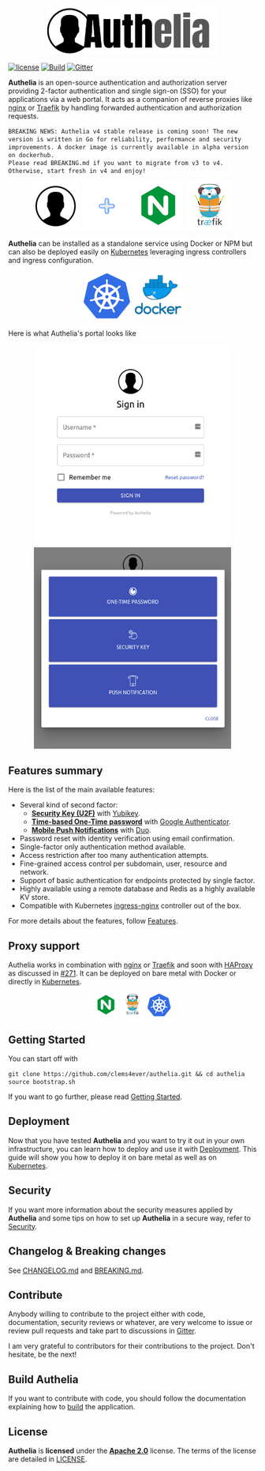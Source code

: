 <p align="center">
  <img src="./docs/images/authelia-title.png" width="350" title="Authelia">
</p>

  [![license](https://img.shields.io/badge/license-Apache%202.0-green.svg)][Apache 2.0]
  [![Build](https://travis-ci.org/clems4ever/authelia.svg?branch=master)](https://travis-ci.org/clems4ever/authelia)
  [![Gitter](https://img.shields.io/gitter/room/badges/shields.svg)](https://gitter.im/authelia/general?utm_source=share-link&utm_medium=link&utm_campaign=share-link)

**Authelia** is an open-source authentication and authorization server
providing 2-factor authentication and single sign-on (SSO) for your
applications via a web portal.
It acts as a companion of reverse proxies like [nginx] or [Traefik] by handling forwarded authentication and authorization requests.

    BREAKING NEWS: Authelia v4 stable release is coming soon! The new version is written in Go for reliability, performance and security improvements. A docker image is currently available in alpha version on dockerhub.
    Please read BREAKING.md if you want to migrate from v3 to v4. Otherwise, start fresh in v4 and enjoy!


<p align="center">
  <img src="./docs/images/logos/authelia.logo.png" height="100"/>
  <img src="./docs/images/plus.png" height="100"/>
  <img src="./docs/images/logos/nginx.logo.png" height="100"/>
  <img src="./docs/images/logos/traefik.logo.png" height="100"/>  
</p>

**Authelia** can be installed as a standalone service using Docker or NPM
but can also be deployed easily on [Kubernetes] leveraging ingress controllers and ingress configuration.

<p align="center">
  <img src="./docs/images/logos/kubernetes.logo.png" height="100"/>
  <img src="./docs/images/logos/docker.logo.png" width="100">
</p>

Here is what Authelia's portal looks like

<p align="center">
  <img src="./docs/images/1FA.png" width="400" />
  <img src="./docs/images/2FA-METHODS.png" width="400" />
</p>

## Features summary

Here is the list of the main available features:

* Several kind of second factor:
  * **[Security Key (U2F)](./docs/2factor/security-key.md)** with [Yubikey].
  * **[Time-based One-Time password](./docs/2factor/time-based-one-time-password.md)** with [Google Authenticator].
  * **[Mobile Push Notifications](./docs/2factor/duo-push-notifications.md)** with [Duo](https://duo.com/).
* Password reset with identity verification using email confirmation.
* Single-factor only authentication method available.
* Access restriction after too many authentication attempts.
* Fine-grained access control per subdomain, user, resource and network.
* Support of basic authentication for endpoints protected by single factor.
* Highly available using a remote database and Redis as a highly available KV store.
* Compatible with Kubernetes [ingress-nginx](https://github.com/kubernetes/ingress-nginx) controller out of the box.

For more details about the features, follow [Features](./docs/features.md).

## Proxy support

Authelia works in combination with [nginx] or [Traefik] and soon with [HAProxy] as discussed in
[#271](https://github.com/clems4ever/authelia/issues/271). It can be deployed on bare metal with
Docker or directly in [Kubernetes].

<p align="center">
  <img src="./docs/images/logos/nginx.logo.png" height="50"/>
  <img src="./docs/images/logos/traefik.logo.png" height="50"/> 
  <img src="./docs/images/logos/kubernetes.logo.png" height="50"/> 
</p>

## Getting Started

You can start off with

    git clone https://github.com/clems4ever/authelia.git && cd authelia
    source bootstrap.sh

If you want to go further, please read [Getting Started](./docs/getting-started.md).

## Deployment

Now that you have tested **Authelia** and you want to try it out in your own infrastructure,
you can learn how to deploy and use it with [Deployment](./docs/deployment-production.md).
This guide will show you how to deploy it on bare metal as well as on
[Kubernetes](https://kubernetes.io/).

## Security

If you want more information about the security measures applied by
**Authelia** and some tips on how to set up **Authelia** in a secure way,
refer to [Security](./docs/security.md).

## Changelog & Breaking changes

See [CHANGELOG.md](./CHANGELOG.md) and [BREAKING.md](./BREAKING.md).

## Contribute

Anybody willing to contribute to the project either with code, 
documentation, security reviews or whatever, are very welcome to issue
or review pull requests and take part to discussions in
[Gitter](https://gitter.im/authelia/general?utm_source=share-link&utm_medium=link&utm_campaign=share-link).

I am very grateful to contributors for their contributions to the project. Don't hesitate, be the next!

## Build Authelia

If you want to contribute with code, you should follow the documentation explaining how to [build](./docs/build-and-dev.md) the application.

## License

**Authelia** is **licensed** under the **[Apache 2.0]** license. The terms of the license are detailed
in [LICENSE](./LICENSE).


[Apache 2.0]: https://www.apache.org/licenses/LICENSE-2.0
[TOTP]: https://en.wikipedia.org/wiki/Time-based_One-time_Password_Algorithm
[Security Key]: https://www.yubico.com/about/background/fido/
[Yubikey]: https://www.yubico.com/products/yubikey-hardware/yubikey4/
[auth_request]: http://nginx.org/en/docs/http/ngx_http_auth_request_module.html
[Google Authenticator]: https://play.google.com/store/apps/details?id=com.google.android.apps.authenticator2&hl=en
[config.template.yml]: ./config.template.yml
[nginx]: https://www.nginx.com/
[Traefik]: https://traefik.io/
[HAproxy]: http://www.haproxy.org/
[Kubernetes]: https://kubernetes.io/
